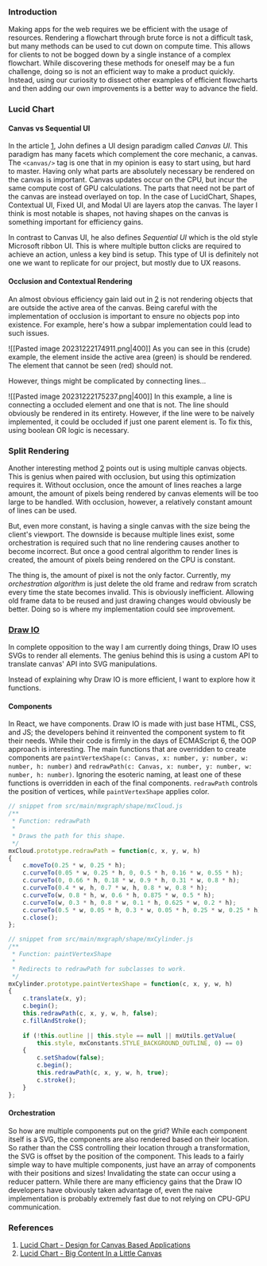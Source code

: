 ### Introduction
Making apps for the web requires we be efficient with the usage of resources. Rendering a flowchart through brute force is not a difficult task, but many methods can be used to cut down on compute time. This allows for clients to not be bogged down by a single instance of a complex flowchart. While discovering these methods for oneself may be a fun challenge, doing so is not an efficient way to make a product quickly. Instead, using our curiosity to dissect other examples of efficient flowcharts and then adding our own improvements is a better way to advance the field.

### Lucid Chart
#### Canvas vs Sequential UI
In the article [1](https://www.lucidchart.com/techblog/2023/08/25/design-for-canvas-based-applications/), John defines a UI design paradigm called *Canvas UI*. This paradigm has many facets which complement the core mechanic, a canvas. The `<canvas/>` tag is one that in my opinion is easy to start using, but hard to master. Having only what parts are absolutely necessary be rendered on the canvas is important. Canvas updates occur on the CPU, but incur the same compute cost of GPU calculations. The parts that need not be part of the canvas are instead overlayed on top. In the case of LucidChart, Shapes, Contextual UI, Fixed UI, and Modal UI are layers atop the canvas. The layer I think is most notable is shapes, not having shapes on the canvas is something important for efficiency gains.

In contrast to Canvas UI, he also defines *Sequential UI* which is the old style Microsoft ribbon UI. This is where multiple button clicks are required to achieve an action, unless a key bind is setup. This type of UI is definitely not one we want to replicate for our project, but mostly due to UX reasons.

#### Occlusion and Contextual Rendering
An almost obvious efficiency gain laid out in [2](https://www.lucidchart.com/techblog/2015/05/19/big-content-in-a-little-canvas/) is not rendering objects that are outside the active area of the canvas. Being careful with the implementation of occlusion is important to ensure no objects pop into existence. For example, here's how a subpar implementation could lead to such issues.

![[Pasted image 20231222174911.png|400]]
As you can see in this (crude) example, the element inside the active area (green) is should be rendered. The element that cannot be seen (red) should not.

However, things might be complicated by connecting lines...

![[Pasted image 20231222175237.png|400]]
In this example, a line is connecting a occluded element and one that is not. The line should obviously be rendered in its entirety. However, if the line were to be naively implemented, it could be occluded if just one parent element is. To fix this, using boolean OR logic is necessary.

### Split Rendering
Another interesting method [2](https://www.lucidchart.com/techblog/2015/05/19/big-content-in-a-little-canvas/) points out is using multiple canvas objects. This is genius when paired with occlusion, but using this optimization requires it. Without occlusion, once the amount of lines reaches a large amount, the amount of pixels being rendered by canvas elements will be too large to be handled. With occlusion, however, a relatively constant amount of lines can be used.

But, even more constant, is having a single canvas with the size being the client's viewport. The downside is because multiple lines exist, some orchestration is required such that no line rendering causes another to become incorrect. But once a good central algorithm to render lines is created, the amount of pixels being rendered on the CPU is constant.

The thing is, the amount of pixel is not the only factor. Currently, my *orchestration algorithm* is just delete the old frame and redraw from scratch every time the state becomes invalid. This is obviously inefficient. Allowing old frame data to be reused and just drawing changes would obviously be better. Doing so is where my implementation could see improvement.

### [Draw IO](https://app.diagrams.net)
In complete opposition to the way I am currently doing things, Draw IO uses SVGs to render all elements. The genius behind this is using a custom API to translate canvas' API into SVG manipulations.

Instead of explaining why Draw IO is more efficient, I want to explore how it functions.

#### Components
In React, we have components. Draw IO is made with just base HTML, CSS, and JS; the developers behind it reinvented the component system to fit their needs. While their code is firmly in the days of ECMAScript 6, the OOP approach is interesting. The main functions that are overridden to create components are `paintVertexShape(c: Canvas, x: number, y: number, w: number, h: number)` and `redrawPath(c: Canvas, x: number, y: number, w: number, h: number)`. Ignoring the esoteric naming, at least one of these functions is overridden in each of the final components. `redrawPath` controls the position of vertices, while `paintVertexShape` applies color.

```javascript
// snippet from src/main/mxgraph/shape/mxCloud.js
/**
 * Function: redrawPath
 *
 * Draws the path for this shape.
 */
mxCloud.prototype.redrawPath = function(c, x, y, w, h)
{
	c.moveTo(0.25 * w, 0.25 * h);
	c.curveTo(0.05 * w, 0.25 * h, 0, 0.5 * h, 0.16 * w, 0.55 * h);
	c.curveTo(0, 0.66 * h, 0.18 * w, 0.9 * h, 0.31 * w, 0.8 * h);
	c.curveTo(0.4 * w, h, 0.7 * w, h, 0.8 * w, 0.8 * h);
	c.curveTo(w, 0.8 * h, w, 0.6 * h, 0.875 * w, 0.5 * h);
	c.curveTo(w, 0.3 * h, 0.8 * w, 0.1 * h, 0.625 * w, 0.2 * h);
	c.curveTo(0.5 * w, 0.05 * h, 0.3 * w, 0.05 * h, 0.25 * w, 0.25 * h);
	c.close();
};
```

```javascript
// snippet from src/main/mxgraph/shape/mxCylinder.js
/**
 * Function: paintVertexShape
 * 
 * Redirects to redrawPath for subclasses to work.
 */
mxCylinder.prototype.paintVertexShape = function(c, x, y, w, h)
{
	c.translate(x, y);
	c.begin();
	this.redrawPath(c, x, y, w, h, false);
	c.fillAndStroke();
	
	if (!this.outline || this.style == null || mxUtils.getValue(
		this.style, mxConstants.STYLE_BACKGROUND_OUTLINE, 0) == 0)
	{
		c.setShadow(false);
		c.begin();
		this.redrawPath(c, x, y, w, h, true);
		c.stroke();
	}
};
```

#### Orchestration
So how are multiple components put on the grid? While each component itself is a SVG, the components are also rendered based on their location. So rather than the CSS controlling their location through a transformation, the SVG is offset by the position of the component. This leads to a fairly simple way to have multiple components, just have an array of components with their positions and sizes! Invalidating the state can occur using a reducer pattern. While there are many efficiency gains that the Draw IO developers have obviously taken advantage of, even the naive implementation is probably extremely fast due to not relying on CPU-GPU communication. 
### References
1. [Lucid Chart - Design for Canvas Based Applications](https://www.lucidchart.com/techblog/2023/08/25/design-for-canvas-based-applications/)
2. [Lucid Chart - Big Content In a Little Canvas](https://www.lucidchart.com/techblog/2015/05/19/big-content-in-a-little-canvas/)